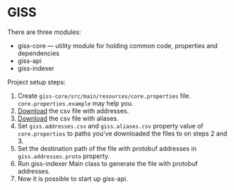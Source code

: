 # GISS

There are three modules:

- giss-core — utility module for holding common code, properties and dependencies
- giss-api
- giss-indexer

Project setup steps:

1. Create `giss-core/src/main/resources/core.properties` file. `core.properties.example` may help you.
2. [Download](https://yadi.sk/d/bs0Pl3PZ3GZgRj) the csv file with addresses.
3. [Download](https://yadi.sk/d/acRDubsk3Hzgr6) the csv file with aliases.
4. Set `giss.addresses.csv` and `giss.aliases.csv` property value of `core.properties` to paths you've downloaded the files to on steps 2 and 3.
5. Set the destination path of the file with protobuf addresses in `giss.addresses.proto` property.
6. Run giss-indexer Main class to generate the file with protobuf addresses.
7. Now it is possible to start up giss-api.